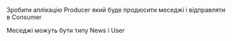 Зробити аплікацію Producer який буде продюсити меседжі і відправляти в Consumer

Меседжі можуть бути типу News i User